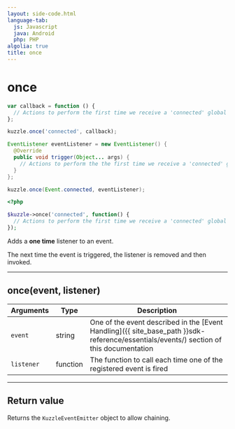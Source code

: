 ```yaml
---
layout: side-code.html
language-tab:
  js: Javascript
  java: Android
  php: PHP
algolia: true
title: once
---
```


# once

```js
var callback = function () {
  // Actions to perform the first time we receive a 'connected' global event
};

kuzzle.once('connected', callback);
```

```java
EventListener eventListener = new EventListener() {
  @Override
  public void trigger(Object... args) {
    // Actions to perform the the first time we receive a 'connected' global event
  }
};

kuzzle.once(Event.connected, eventListener);
```

```php
<?php

$kuzzle->once('connected', function() {
  // Actions to perform the first time we receive a 'connected' global event
});

```

Adds a **one time** listener to an event.

The next time the event is triggered, the listener is removed and then invoked.

---

## once(event, listener)

| Arguments | Type | Description |
|---------------|---------|----------------------------------------|
| ``event`` | string | One of the event described in the [Event Handling]({{ site_base_path }}sdk-reference/essentials/events/) section of this documentation |
| ``listener`` | function | The function to call each time one of the registered event is fired |

---

## Return value

Returns the `KuzzleEventEmitter` object to allow chaining.
